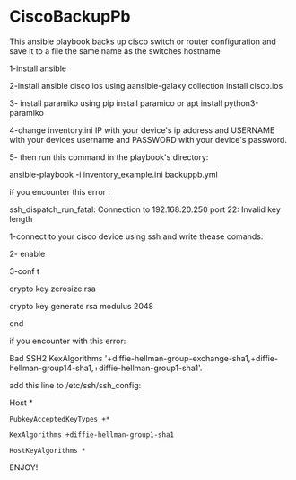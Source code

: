 # CiscoBackupPb
This ansible playbook backs up cisco switch or router configuration and save it to a file the same name as the switches hostname

1-install ansible

2-install ansible cisco ios using aansible-galaxy collection install cisco.ios

3- install paramiko using pip install paramico or apt install python3-paramiko

4-change inventory.ini IP with your device's ip address and USERNAME with your devices username and PASSWORD with your device's password.

5- then run this command in the playbook's directory:

ansible-playbook -i inventory_example.ini backuppb.yml

if you encounter this error :

ssh_dispatch_run_fatal: Connection to 192.168.20.250 port 22: Invalid key length

1-connect to your cisco device using ssh and write thease comands:

2- enable

3-conf t

crypto key zerosize rsa

crypto key generate rsa modulus 2048

end

if you encounter with this error:

Bad SSH2 KexAlgorithms '+diffie-hellman-group-exchange-sha1,+diffie-hellman-group14-sha1,+diffie-hellman-group1-sha1'.

add this line to /etc/ssh/ssh_config:

Host *

    PubkeyAcceptedKeyTypes +*
    
    KexAlgorithms +diffie-hellman-group1-sha1
    
    HostKeyAlgorithms *
ENJOY!


